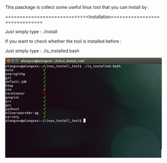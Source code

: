 This paackage is collect some useful linux tool that you can install by :

=============================Installation==============================

Just simply type :
	./install 



If you want to check whether the tool is installed before :

Just simply type :
	./is_installed.bash

![ScreenShot](https://github.com/alongxxx/Linux_install_tool/blob/master/screenshot.png)
